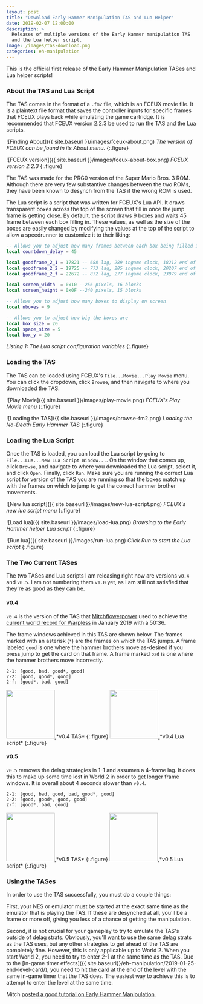 ```yaml
---
layout: post
title: "Download Early Hammer Manipulation TAS and Lua Helper"
date: 2019-02-07 12:00:00
description: >
  Releases of multiple versions of the Early Hammer manipulation TAS
  and the Lua helper script.
image: /images/tas-download.png
categories: eh-manipulation
---
```


This is the official first release of the Early Hammer Manipulation TASes and
Lua helper scripts!

### About the TAS and Lua Script

The TAS comes in the format of a `.fm2` file, which is an FCEUX movie file. It
is a plaintext file format that saves the controller inputs for specific frames
that FCEUX plays back while emulating the game cartridge. It is recommended that
FCEUX version 2.2.3 be used to run the TAS and the Lua scripts.

![Finding About]({{ site.baseurl }}/images/fceux-about.png)
*The version of FCEUX can be found in its About menu.*
{:.figure}

![FCEUX version]({{ site.baseurl }}/images/fceux-about-box.png)
*FCEUX version 2.2.3*
{:.figure}

The TAS was made for the PRG0 version of the Super Mario Bros. 3 ROM. Although
there are very few substantive changes between the two ROMs, they have been
known to desynch from the TAS if the wrong ROM is used.

The Lua script is a script that was written for FCEUX's Lua API. It draws
transparent boxes across the top of the screen that fill in once the jump frame is
getting close. By default, the script draws 9 boxes and waits 45 frame between each
box filling in. These values, as well as the size of the boxes are easily changed
by modifying the values at the top of the script to allow a speedrunner to customize
it to their liking:

```lua
-- Allows you to adjust how many frames between each box being filled in
local countdown_delay = 45

local goodframe_2_1 = 17821 -- 688 lag, 289 ingame clock, 18212 end of level lag frame
local goodframe_2_2 = 19725 -- 773 lag, 285 ingame clock, 20207 end of level lag frame
local goodframe_2_f = 22672 -- 872 lag, 277 ingame clock, 23079 end of level lag frame

local screen_width  = 0x10 --256 pixels, 16 blocks
local screen_height = 0x0F --240 pixels, 15 blocks

-- Allows you to adjust how many boxes to display on screen
local nboxes = 9

-- Allows you to adjust how big the boxes are
local box_size = 20
local space_size = 5
local box_y = 20
```
*Listing 1: The Lua script configuration variables*
{:.figure}

### Loading the TAS

The TAS can be loaded using FCEUX's `File...Movie...Play Movie` menu. You can click
the dropdown, click `Browse`, and then navigate to where you downloaded the TAS.

![Play Movie]({{ site.baseurl }}/images/play-movie.png)
*FCEUX's Play Movie menu*
{:.figure}

![Loading the TAS]({{ site.baseurl }}/images/browse-fm2.png)
*Loading the No-Death Early Hammer TAS*
{:.figure}

### Loading the Lua Script

Once the TAS is loaded, you can load the Lua script by going to
`File...Lua...New Lua Script Window...`. On the window that comes up, click `Browse`,
and navigate to where you downloaded the Lua script, select it, and click `Open`.
Finally, click `Run`. Make sure you are running the correct Lua script for version of
the TAS you are running so that the boxes match up with the frames on which to jump
to get the correct hammer brother movements.

![New lua script]({{ site.baseurl }}/images/new-lua-script.png)
*FCEUX's new lua script menu*
{:.figure}

![Load lua]({{ site.baseurl }}/images/load-lua.png)
*Browsing to the Early Hammer helper Lua script*
{:.figure}

![Run lua]({{ site.baseurl }}/images/run-lua.png)
*Click Run to start the Lua script*
{:.figure}

### The Two Current TASes

The two TASes and Lua scripts I am releasing right now are versions `v0.4` and `v0.5`.
I am not numbering them `v1.0` yet, as I am still not satisfied that they're as good
as they can be.

#### v0.4

`v0.4` is the version of the TAS that [Mitchflowerpower](https://twitch.tv/mitchflowerpower)
used to achieve the [current world record for Warpless](https://www.twitch.tv/videos/365679017)
in January 2019 with a 50:36.

The frame windows achieved in this TAS are shown below. The frames marked with an asterisk (`*`)
are the frames on which the TAS jumps. A frame labeled `good` is one where the hammer brothers
move as-desired if you press jump to get the card on that frame. A frame marked `bad` is one
where the hammer brothers move incorrectly.

```
2-1: [good, bad, good*, good]
2-2: [good, good*, good]
2-f: [good*, bad, good]
```

<a href="https://github.com/fortenbt/smb3-eh/tree/master/tas/v0.4/orange-nodeath-eh-v0.4.fm2">
    <img src="{{ site.baseurl }}/images/flower-card.png" width="128" height="128">
</a>
*v0.4 TAS*
{:.figure}

<a href="https://github.com/fortenbt/smb3-eh/tree/master/tas/v0.4/eh-helper-v0.4.lua">
    <img src="{{ site.baseurl }}/images/lua-logo.png" width="128" height="128">
</a>
*v0.4 Lua script*
{:.figure}

#### v0.5

`v0.5` removes the delag strategies in 1-1 and assumes a 4-frame lag. It does this to make
up some time lost in World 2 in order to get longer frame windows. It is overall about 4
seconds slower than `v0.4`.

```
2-1: [good, bad, good, bad, good*, good]
2-2: [good, good*, good, good]
2-f: [good*, bad, good]
```

<a href="https://github.com/fortenbt/smb3-eh/tree/master/tas/v0.5/orange-nodeath-eh-v0.5.fm2">
    <img src="{{ site.baseurl }}/images/flower-card.png" width="128" height="128">
</a>
*v0.5 TAS*
{:.figure}
<a href="https://github.com/fortenbt/smb3-eh/tree/master/tas/v0.4/eh-helper-v0.5.lua">
    <img src="{{ site.baseurl }}/images/lua-logo.png" width="128" height="128">
</a>
*v0.5 Lua script*
{:.figure}

### Using the TASes

In order to use the TAS successfully, you must do a couple things:

First, your NES or emulator must be started at the exact same time as the emulator that is
playing the TAS. If these are desynched at all, you'll be a frame or more off, giving you
less of a chance of getting the manipulation.

Second, it is not crucial for your gameplay to try to emulate the TAS's outside of delag
strats. Obviously, you'll want to use the same delag strats as the TAS uses, but any other
strategies to get ahead of the TAS are completely fine. However, this is only applicable
up to World 2. When you start World 2, you need to try to enter 2-1 at the same time as
the TAS. Due to the [in-game timer effects]({{ site.baseurl}}/eh-manipulation/2019-01-25-end-level-card/),
you need to hit the card at the end of the level with the same in-game timer that the TAS
does. The easiest way to achieve this is to attempt to enter the level at the same time.

Mitch [posted a good tutorial on Early Hammer Manipulation](https://www.youtube.com/watch?v=2syj3j0Ye_E).
